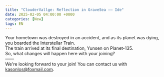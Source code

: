 ```yaml
---
title: "ClouderVallge: Reflection in GraveSea —— Ide"
date: 2025-02-05 04:00:00 +0000
categories: [New]
tags: EN
---
```

Your hometown was destroyed in an accident, and as its planet was dying, you boarded the Interstellar Train.<br/>
The train arrived at its final destination, Yunsen on Planet-135.<br/>
So, what changes will happen here with your joining?<br/>
——<br/>
We're looking forward to your join! You can contact us with kasonlos@foxmail.com.
